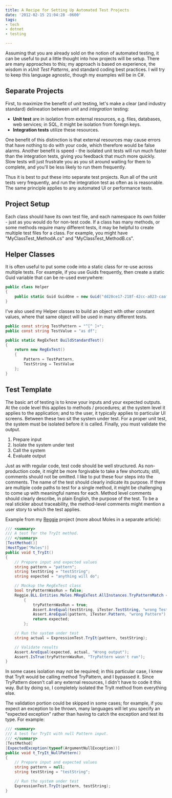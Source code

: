 ```yaml
---
title: A Recipe for Setting Up Automated Test Projects
date: '2012-02-15 21:04:28 -0600'
tags:
- tech
- dotnet
- testing

---
```


Assuming that you are already sold on the notion of automated testing, it can be
useful to put a little thought into how projects will be setup. There are many
approaches to this; my approach is based on experience, the wisdom in _xUnit
Test Patterns_, and standard coding best practices. I will try to keep this
language agnostic, though my examples will be in C#.

<!-- truncate -->

## Separate Projects

First, to maximize the benefit of unit testing, let's make a clear (and
industry standard) delineation between _unit_ and _integration_
testing:

* **Unit test** are in isolation from external resources, e.g. files, databases, web services; in SQL, it might be isolation from foreign keys.
* **Integration tests** utilize these resources.

One benefit of this distinction is that external resources may cause errors that
have nothing to do with your code, which therefore would be false alarms.
Another benefit is speed - the isolated unit tests will run much faster than the
integration tests, giving you feedback that much more quickly. Slow tests will
just frustrate you as you sit around waiting for them to complete, and you'll be
less likely to run them frequently.

Thus it is best to put these into separate test projects. Run all of the unit
tests very frequently, and run the integration test as often as is reasonable.
The same principle applies to any automated UI or performance tests.

## Project Setup

Each class should have its own test file, and each namespace its own folder -
just as you would do for non-test code. If a class has many methods, or some
methods require many different tests, it may be helpful to create multiple test
files for a class. For example, you might have "MyClassTest_MethodA.cs" and
"MyClassTest_MethodB.cs".

## Helper Classes

It is often useful to put some code into a static class for re-use across
multiple tests. For example, if you use Guids frequently, then create a static
Guid variable that can be re-used everywhere:

```csharp
public class Helper
{
    public static Guid GuidOne = new Guid("dd28ce17-218f-42cc-a023-caaf455cdfc5");
}
```

I've also used my Helper classes to build an object with other constant values,
where that same object will be used in many different tests.

```csharp
public const string TestPattern = "^[^ ]+";
public const string TestValue = "as df";

public static RegExTest BuildStandardTest()
{
    return new RegExTest()
    {
        Pattern = TestPattern,
        TestString = TestValue
    };
}
```

## Test Template

The basic art of testing is to know your inputs and your expected outputs. At
the code level this applies to methods / procedures; at the system level it
applies to the application; and to the user, it typically applies to particular
UI screens. Between these two sit the system under test. For a proper unit test,
the system must be isolated before it is called. Finally, you must validate the
output.

1. Prepare input
1. Isolate the system under test
1. Call the system
1. Evaluate output

Just as with regular code, test code should be well structured. As
non-production code, it might be more forgivable to take a few shortcuts; still,
comments should not be omitted. I like to put these four steps into the
comments. The name of the test should clearly indicate its purpose. If there are
multiple code paths to test for a single method, it might be challenging to come
up with meaningful names for each. Method level comments should clearly
describe, in plain English, the purpose of the test. To be a real stickler about
traceability, the method-level comments might mention a user story to which the
test applies.

Example from my [Reggie](http://reggie.codeplex.com) project (more about Moles in a
separate article):

```csharp
/// <summary>
/// A test for the TryIt method.
/// </summary>
[TestMethod()]
[HostType("Moles")]
public void t_TryIt()
{
    // Prepare input and expected values
    string pattern = "pattern";
    string testString = "testString";
    string expected = "anything will do";

    // Mockup the RegExTest class
    bool tryPatternWasRun = false;
    Reggie.BLL.Entities.Moles.MRegExTest.AllInstances.TryPatternMatch = (RegExTest iTester) =>
        {
            tryPatternWasRun = true;
            Assert.AreEqual(testString, iTester.TestString, "wrong TestString");
            Assert.AreEqual(pattern, iTester.Pattern, "wrong Pattern");
            return expected;
        };

    // Run the system under test
    string actual = ExpressionTest.TryIt(pattern, testString);

    // Validate results
    Assert.AreEqual(expected, actual, "Wrong output");
    Assert.IsTrue(tryPatternWasRun, "TryPattern wasn't run");
}
```

In some cases isolation may not be required; in this particular case, I knew
that TryIt would be calling method TryPattern, and I bypassed it. Since
TryPattern doesn't call any external resources, I didn't have to code it this
way. But by doing so, I completely isolated the TryIt method from everything
else.

The validation portion could be skipped in some cases; for example, if you
expect an exception to be thrown, many languages will let you specify an
"expected exception" rather than having to catch the exception and test its
type. For example:

```csharp
/// <summary>
/// A test for TryIt with null Pattern input.
/// </summary>
[TestMethod]
[ExpectedException(typeof(ArgumentNullException))]
public void t_TryIt_NullPattern()
{
    // Prepare input and expected values
    string pattern = null;
    string testString = "testString";

    // Run the system under test
    ExpressionTest.TryIt(pattern, testString);
}
```
